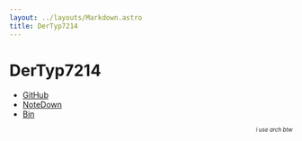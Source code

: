 ```yaml
---
layout: ../layouts/Markdown.astro
title: DerTyp7214
---
```


# DerTyp7214

- [GitHub](https://github.com/dertyp7214)
- [NoteDown](https://notedown.dev)
- [Bin](https://bin.dertyp.dev)

<div style="text-align: right"><sup><sup><i>i use arch btw</i></sup></sup></div>
